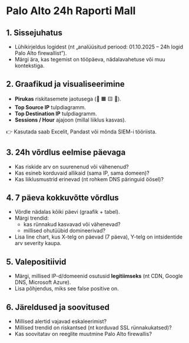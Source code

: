 # Palo Alto 24h Raporti Mall

## 1. Sissejuhatus
- Lühikirjeldus logidest (nt „analüüsitud periood: 01.10.2025 – 24h logid Palo Alto firewallist”).
- Märgi ära, kas tegemist on tööpäeva, nädalavahetuse või muu kontekstiga.

## 2. Graafikud ja visualiseerimine
- **Pirukas** riskitasemete jaotusega (🔴 🟧 🟨 🔵).
- **Top Source IP** tulpdiagramm.
- **Top Destination IP** tulpdiagramm.
- **Sessions / Hour** ajajoon (millal liiklus kasvas).

👉 Kasutada saab Excelit, Pandast või mõnda SIEM-i tööriista.

## 3. 24h võrdlus eelmise päevaga
- Kas riskide arv on suurenenud või vähenenud?
- Kas esineb korduvaid allikaid (sama IP, sama domeen)?
- Kas liiklusmustrid erinevad (nt rohkem DNS päringuid öösel)?

## 4. 7 päeva kokkuvõtte võrdlus
- Võrdle nädalas kõiki päevi (graafik + tabel).
- Märgi trendid:
  - kas rünnakud kasvavad või vähenevad?
  - millised ohutüübid domineerivad?
- Lisa line chart, kus X-telg on päevad (7 päeva), Y-telg on intsidentide arv severity kaupa.

## 5. Valepositiivid
- Märgi, millised IP-d/domeenid osutusid **legitiimseks** (nt CDN, Google DNS, Microsoft Azure).
- Lisa põhjendus, miks see false positive on.

## 6. Järeldused ja soovitused
- Millised alertid vajavad eskaleerimist?
- Millised trendid on riskantsed (nt korduvad SSL rünnakukatsed)?
- Kas soovitatav on reeglite muutmine Palo Alto firewallis?

